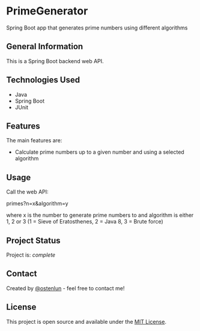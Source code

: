 # PrimeGenerator
Spring Boot app that generates prime numbers using different algorithms

## General Information
This is a Spring Boot backend web API.

## Technologies Used
- Java
- Spring Boot
- JUnit

## Features
The main features are:
- Calculate prime numbers up to a given number and using a selected algorithm

## Usage
Call the web API:

primes?n=x&algorithm=y

where x is the number to generate prime numbers to and algorithm is either 1, 2 or 3 (1 = Sieve of Eratosthenes, 2 = Java 8, 3 = Brute force)

## Project Status
Project is: _complete_

## Contact
Created by [@ostenlun](https://www.codeheaven.one/) - feel free to contact me!

## License
This project is open source and available under the [MIT License]().

